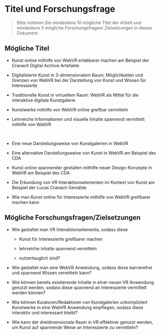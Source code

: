 # Titel und Forschungsfrage

> Bitte notieren Sie mindestens 10 mögliche Titel der Arbeit und mindestens 5 mögliche Forschungsfragen/ Zielsetzungen in dieses Dokument.

## Mögliche Titel

- Kunst online mithilfe von WebVR erlebbarer machen am Beispiel der Cranach Digital Archive Artefakte

-  Digitalisierte Kunst in 3-dimensionalem Raum: Möglichkeiten und Grenzen von WebVR bei der Darstellung von Kunst und Wissen für Interessierte

- Traditionelle Kunst in virtuellem Raum: WebVR als Mittel für die interaktive digitale Kunstgalerie

- Kunstwerke mithilfe von WebVR online greifbar vermitteln

- Lehrreiche Informationen und visuelle Inhalte spannend vermittelt mithilfe von WebVR

<br>

- Eine neue Darstellungsweise von Kunstgalerien in WebVR

- Eine alternative Darstellungsweise von Kunst in WebVR am Beispiel des CDA

- Kunst online spannender gestalten mithilfe neuer Design-Konzepte in WebVR am Beispiel des CDA

- Die Erkundung von VR Interaktionselementen im Kontext von Kunst am Beispiel der Lucas Cranach Gemälde

- Wie man Kunst online für Interessierte mithilfe von WebVR greifbarer machen kann


## Mögliche Forschungsfragen/Zielsetzungen

- Wie gestaltet man VR Interaktionselemente, sodass diese

  - Kunst für Interessierte greifbarer machen

  - lehrreiche Inhalte spannend vermitteln

  - nutzertauglich sind?

- Wie gestaltet man eine WebVR Anwendung, sodass diese barrierefrei und spannend Wissen vermitteln kann?

- Wie können bereits existierende Inhalte in einer neuen VR Anwendung genutzt werden, sodass diese spannend an Interessierte vermittelt werden können?

- Wie können Kuratoren/Redaktoren von Kunstgalerien unkompliziert Kunstwerke in eine WebVR Anwendung einpflegen, sodass diese interaktiv und interessant bleibt?

- Wie kann der dreidimensionale Raum in VR effektiver genutzt werden, um Kunst auf spannende Weise an Interessierte zu vermitteln?